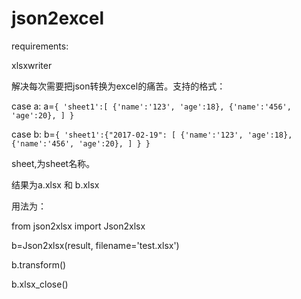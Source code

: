# json2excel

requirements:

xlsxwriter

解决每次需要把json转换为excel的痛苦。支持的格式：

case a:
a=```{
  'sheet1':[
    {'name':'123', 'age':18},
    {'name':'456', 'age':20},
  ]
}```

case b:
b=```{
  'sheet1':{"2017-02-19":
    [
      {'name':'123', 'age':18},
      {'name':'456', 'age':20},
    ]
  }
}```

sheet,为sheet名称。


结果为a.xlsx 和 b.xlsx

用法为：

  from json2xlsx import Json2xlsx
  
  b=Json2xlsx(result, filename='test.xlsx')
  
  b.transform()
  
  b.xlsx_close()
